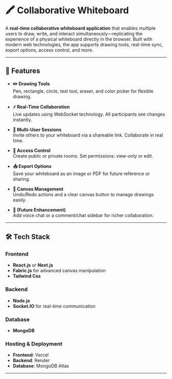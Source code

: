 # 🖍️ Collaborative Whiteboard

A **real-time collaborative whiteboard application** that enables multiple users to draw, write, and interact simultaneously—replicating the experience of a physical whiteboard directly in the browser. Built with modern web technologies, the app supports drawing tools, real-time sync, export options, access control, and more.

---

## 🚀 Features

- **✏️ Drawing Tools**  
  Pen, rectangle, circle, text tool, eraser, and color picker for flexible drawing.

- **⚡ Real-Time Collaboration**  
  Live updates using WebSocket technology. All participants see changes instantly.

- **👥 Multi-User Sessions**  
  Invite others to your whiteboard via a shareable link. Collaborate in real time.

- **🔐 Access Control**  
  Create public or private rooms. Set permissions: view-only or edit.

- **📤 Export Options**  
  Save your whiteboard as an image or PDF for future reference or sharing.

- **🧹 Canvas Management**  
  Undo/Redo actions and a clear canvas button to manage drawings easily.

- **💬 (Future Enhancement)**  
  Add voice chat or a comment/chat sidebar for richer collaboration.

---

## 🛠️ Tech Stack

### Frontend
- **React.js** or **Next.js**
- **Fabric.js** for advanced canvas manipulation
- **Tailwind Css**

### Backend
- **Node.js**
- **Socket.IO** for real-time communication

### Database
- **MongoDB**

### Hosting & Deployment
- **Frontend**: Vercel 
- **Backend**: Render
- **Database**: MongoDB Atlas

---


